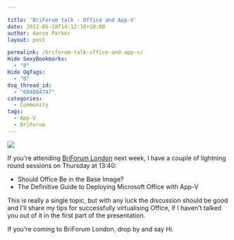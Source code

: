 ```yaml
---

title: 'BriForum talk - Office and App-V'
date: 2012-05-18T14:12:18+10:00
author: Aaron Parker
layout: post

permalink: /briforum-talk-office-and-app-v/
Hide SexyBookmarks:
  - "0"
Hide OgTags:
  - "0"
dsq_thread_id:
  - "694864747"
categories:
  - Community
tags:
  - App-V
  - BriForum
---
```

![]({{site.baseurl}}/media/2012/05/Screen-Shot-2012-05-18-at-13.52.51.png)

If you're attending [BriForum London](http://briforum.com/Europe/index.html) next week, I have a couple of lightning round sessions on Thursday at 13:40:

* Should Office Be in the Base Image?
* The Definitive Guide to Deploying Microsoft Office with App-V

This is really a single topic, but with any luck the discussion should be good and I'll share my tips for successfully virtualising Office, if I haven't talked you out of it in the first part of the presentation.

If you're coming to BriForum London, drop by and say Hi.